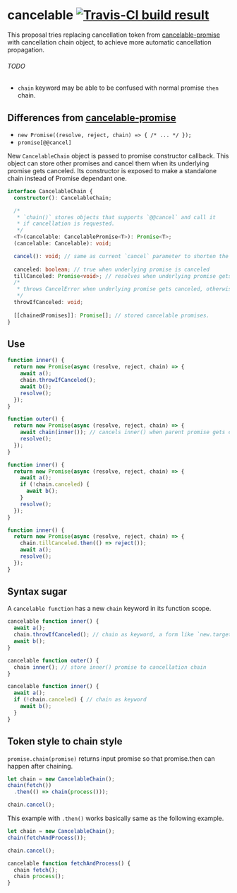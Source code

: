 # cancelable [![Travis-CI build result](https://travis-ci.org/SaschaNaz/cancelable.svg?branch=master)](https://travis-ci.org/SaschaNaz/cancelable)
This proposal tries replacing cancellation token from [cancelable-promise](https://github.com/domenic/cancelable-promise) with cancellation chain object, to achieve more automatic cancellation propagation.

###### TODO
- `chain` keyword may be able to be confused with normal promise `then` chain.

## Differences from [cancelable-promise](https://github.com/domenic/cancelable-promise)

- `new Promise((resolve, reject, chain) => { /* ... */ });`
- `promise[@@cancel]`

New `CancelableChain` object is passed to promise constructor callback. This object can store other promises and cancel them when its underlying promise gets canceled. Its constructor is exposed to make a standalone chain instead of Promise dependant one.

```ts
interface CancelableChain {
  constructor(): CancelableChain;

  /*
   * `chain()` stores objects that supports `@@cancel` and call it
   * if cancellation is requested.
   */
  <T>(cancelable: CancelablePromise<T>): Promise<T>;
  (cancelable: Cancelable): void;

  cancel(): void; // same as current `cancel` parameter to shorten the parameter list
  
  canceled: boolean; // true when underlying promise is canceled
  tillCanceled: Promise<void>; // resolves when underlying promise gets canceled
  /*
   * throws CancelError when underlying promise gets canceled, otherwise returns nothing
   */
  throwIfCanceled: void;
  
  [[chainedPromises]]: Promise[]; // stored cancelable promises.
}
```

## Use

```js
function inner() {
  return new Promise(async (resolve, reject, chain) => {
    await a();
    chain.throwIfCanceled();
    await b();
    resolve();
  });
}

function outer() {
  return new Promise(async (resolve, reject, chain) => {
    await chain(inner()); // cancels inner() when parent promise gets canceled
    resolve();
  });
}
```

```js
function inner() {
  return new Promise(async (resolve, reject, chain) => {
    await a();
    if (!chain.canceled) {
      await b();
    }
    resolve();
  });
}
```

```js
function inner() {
  return new Promise(async (resolve, reject, chain) => {
    chain.tillCanceled.then(() => reject());
    await a();
    resolve();
  });
}
```

## Syntax sugar

A `cancelable function` has a new `chain` keyword in its function scope.

```js
cancelable function inner() {
  await a();
  chain.throwIfCanceled(); // chain as keyword, a form like `new.target`
  await b();
}

cancelable function outer() {
  chain inner(); // store inner() promise to cancellation chain
}
```

```js
cancelable function inner() {
  await a();
  if (!chain.canceled) { // chain as keyword
    await b();
  }
}
```

## Token style to chain style

`promise.chain(promise)` returns input promise so that promise.then can happen after chaining.

```js
let chain = new CancelableChain();
chain(fetch())
  .then(() => chain(process()));

chain.cancel();
```

This example with `.then()` works basically same as the following example.

```js
let chain = new CancelableChain();
chain(fetchAndProcess());

chain.cancel();

cancelable function fetchAndProcess() {
  chain fetch();
  chain process();
}
```

